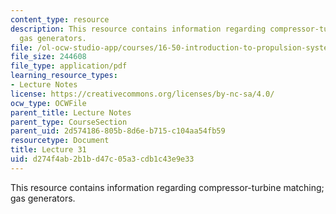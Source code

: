 ```yaml
---
content_type: resource
description: This resource contains information regarding compressor-turbine matching;
  gas generators.
file: /ol-ocw-studio-app/courses/16-50-introduction-to-propulsion-systems-spring-2012/d274f4ab2b1bd47c05a3cdb1c43e9e33_MIT16_50S12_lec31.pdf
file_size: 244608
file_type: application/pdf
learning_resource_types:
- Lecture Notes
license: https://creativecommons.org/licenses/by-nc-sa/4.0/
ocw_type: OCWFile
parent_title: Lecture Notes
parent_type: CourseSection
parent_uid: 2d574186-805b-8d6e-b715-c104aa54fb59
resourcetype: Document
title: Lecture 31
uid: d274f4ab-2b1b-d47c-05a3-cdb1c43e9e33
---
```

This resource contains information regarding compressor-turbine matching; gas generators.